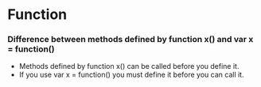 Function
========

### Difference between methods defined by function x() and var x = function()

* Methods defined by function x() can be called before you define it.
* If you use var x = function() you must define it before you can call it.
